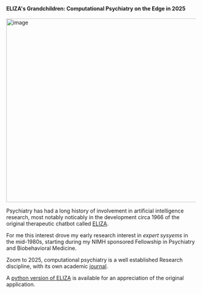 #### ELIZA's Grandchildren: Computational Psychiatry on the Edge in 2025

<img width="751" height="487" alt="image" src="https://github.com/user-attachments/assets/b8ed214e-4929-4e5d-9ab1-9514990c97bb" />

Psychiatry has had a long history of involvement in artificial intelligence research, most notably noticably in the development circa 1966 of the original therapeutic chatbot called [ELIZA](https://en.m.wikipedia.org/wiki/ELIZA).

For me this interest drove my early research interest in *expert sysyems* in the mid-1980s, starting during my NIMH sponsored Fellowship in Psychiatry and Biobehavioral Medicine.

Zoom to 2025, computational psychiatry is a well established Research discipline, with its own academic [journal](https://cpsyjournal.org).

A [python version of ELIZA](https://github.com/wadetb/eliza) is available for an appreciation of the original application.
